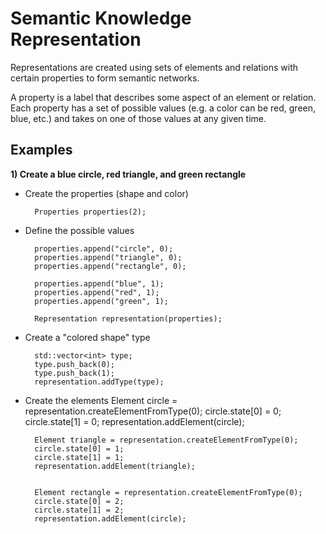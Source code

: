 # Semantic Knowledge Representation

Representations are created using sets of elements and relations with certain properties to form semantic networks.

A property is a label that describes some aspect of an element or relation. Each property has a set of possible values (e.g. a color can be red, green, blue, etc.) and takes on one of those values at any given time.

## Examples

**1) Create a blue circle, red triangle, and green rectangle**

- Create the properties (shape and color)

        Properties properties(2);

- Define the possible values

        properties.append("circle", 0);
        properties.append("triangle", 0);
        properties.append("rectangle", 0);
      
        properties.append("blue", 1);
        properties.append("red", 1);
        properties.append("green", 1);
        
        Representation representation(properties);
        
- Create a "colored shape" type
        
        std::vector<int> type;
        type.push_back(0);
        type.push_back(1);
        representation.addType(type);
        
- Create the elements
        Element circle = representation.createElementFromType(0);
        circle.state[0] = 0;
        circle.state[1] = 0;
        representation.addElement(circle);
        
        
        Element triangle = representation.createElementFromType(0);
        circle.state[0] = 1;
        circle.state[1] = 1;
        representation.addElement(triangle);
        
        
        Element rectangle = representation.createElementFromType(0);
        circle.state[0] = 2;
        circle.state[1] = 2;
        representation.addElement(circle);
